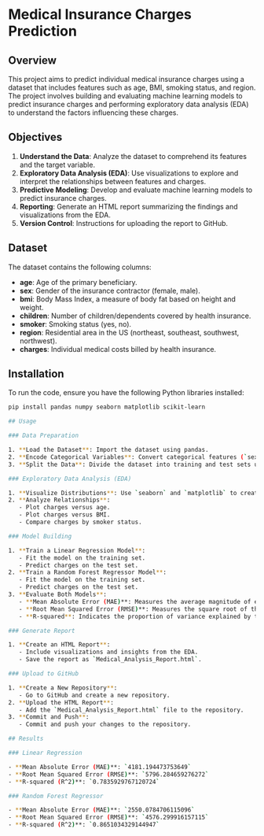 # Medical Insurance Charges Prediction

## Overview

This project aims to predict individual medical insurance charges using a dataset that includes features such as age, BMI, smoking status, and region. The project involves building and evaluating machine learning models to predict insurance charges and performing exploratory data analysis (EDA) to understand the factors influencing these charges.

## Objectives

1. **Understand the Data**: Analyze the dataset to comprehend its features and the target variable.
2. **Exploratory Data Analysis (EDA)**: Use visualizations to explore and interpret the relationships between features and charges.
3. **Predictive Modeling**: Develop and evaluate machine learning models to predict insurance charges.
4. **Reporting**: Generate an HTML report summarizing the findings and visualizations from the EDA.
5. **Version Control**: Instructions for uploading the report to GitHub.

## Dataset

The dataset contains the following columns:

- **age**: Age of the primary beneficiary.
- **sex**: Gender of the insurance contractor (female, male).
- **bmi**: Body Mass Index, a measure of body fat based on height and weight.
- **children**: Number of children/dependents covered by health insurance.
- **smoker**: Smoking status (yes, no).
- **region**: Residential area in the US (northeast, southeast, southwest, northwest).
- **charges**: Individual medical costs billed by health insurance.

## Installation

To run the code, ensure you have the following Python libraries installed:

```bash
pip install pandas numpy seaborn matplotlib scikit-learn

## Usage

### Data Preparation

1. **Load the Dataset**: Import the dataset using pandas.
2. **Encode Categorical Variables**: Convert categorical features (`sex`, `smoker`, `region`) into numerical values using one-hot encoding.
3. **Split the Data**: Divide the dataset into training and test sets using `train_test_split` from `sklearn`.

### Exploratory Data Analysis (EDA)

1. **Visualize Distributions**: Use `seaborn` and `matplotlib` to create visualizations of the distribution of insurance charges.
2. **Analyze Relationships**:
   - Plot charges versus age.
   - Plot charges versus BMI.
   - Compare charges by smoker status.

### Model Building

1. **Train a Linear Regression Model**:
   - Fit the model on the training set.
   - Predict charges on the test set.
2. **Train a Random Forest Regressor Model**:
   - Fit the model on the training set.
   - Predict charges on the test set.
3. **Evaluate Both Models**:
   - **Mean Absolute Error (MAE)**: Measures the average magnitude of errors.
   - **Root Mean Squared Error (RMSE)**: Measures the square root of the average squared errors.
   - **R-squared**: Indicates the proportion of variance explained by the model.

### Generate Report

1. **Create an HTML Report**:
   - Include visualizations and insights from the EDA.
   - Save the report as `Medical_Analysis_Report.html`.

### Upload to GitHub

1. **Create a New Repository**:
   - Go to GitHub and create a new repository.
2. **Upload the HTML Report**:
   - Add the `Medical_Analysis_Report.html` file to the repository.
3. **Commit and Push**:
   - Commit and push your changes to the repository.

## Results

### Linear Regression

- **Mean Absolute Error (MAE)**: `4181.194473753649`  
- **Root Mean Squared Error (RMSE)**: `5796.284659276272`  
- **R-squared (R^2)**: `0.7835929767120724`  

### Random Forest Regressor

- **Mean Absolute Error (MAE)**: `2550.0784706115096`  
- **Root Mean Squared Error (RMSE)**: `4576.299916157115`  
- **R-squared (R^2)**: `0.8651034329144947`  

